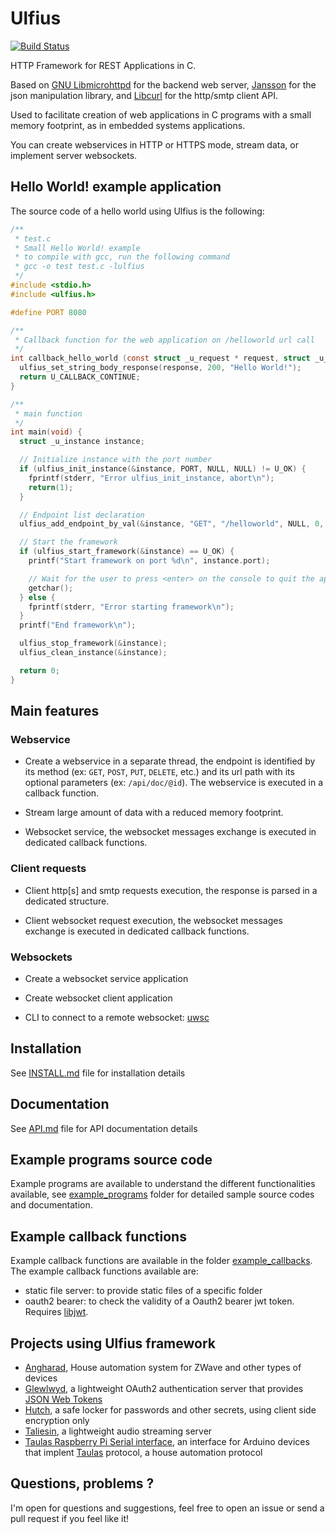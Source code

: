 # Ulfius

[![Build Status](https://travis-ci.com/babelouest/ulfius.svg?branch=master)](https://travis-ci.com/babelouest/ulfius)

HTTP Framework for REST Applications in C.

Based on [GNU Libmicrohttpd](https://www.gnu.org/software/libmicrohttpd/) for the backend web server, [Jansson](http://www.digip.org/jansson/) for the json manipulation library, and [Libcurl](http://curl.haxx.se/libcurl/) for the http/smtp client API.

Used to facilitate creation of web applications in C programs with a small memory footprint, as in embedded systems applications.

You can create webservices in HTTP or HTTPS mode, stream data, or implement server websockets.

## Hello World! example application

The source code of a hello world using Ulfius is the following:

```c
/**
 * test.c
 * Small Hello World! example
 * to compile with gcc, run the following command
 * gcc -o test test.c -lulfius
 */
#include <stdio.h>
#include <ulfius.h>

#define PORT 8080

/**
 * Callback function for the web application on /helloworld url call
 */
int callback_hello_world (const struct _u_request * request, struct _u_response * response, void * user_data) {
  ulfius_set_string_body_response(response, 200, "Hello World!");
  return U_CALLBACK_CONTINUE;
}

/**
 * main function
 */
int main(void) {
  struct _u_instance instance;

  // Initialize instance with the port number
  if (ulfius_init_instance(&instance, PORT, NULL, NULL) != U_OK) {
    fprintf(stderr, "Error ulfius_init_instance, abort\n");
    return(1);
  }

  // Endpoint list declaration
  ulfius_add_endpoint_by_val(&instance, "GET", "/helloworld", NULL, 0, &callback_hello_world, NULL);

  // Start the framework
  if (ulfius_start_framework(&instance) == U_OK) {
    printf("Start framework on port %d\n", instance.port);

    // Wait for the user to press <enter> on the console to quit the application
    getchar();
  } else {
    fprintf(stderr, "Error starting framework\n");
  }
  printf("End framework\n");

  ulfius_stop_framework(&instance);
  ulfius_clean_instance(&instance);

  return 0;
}
```

## Main features

### Webservice

- Create a webservice in a separate thread, the endpoint is identified by its method (ex: `GET`, `POST`, `PUT`, `DELETE`, etc.) and its url path with its optional parameters (ex: `/api/doc/@id`). The webservice is executed in a callback function.

- Stream large amount of data with a reduced memory footprint.

- Websocket service, the websocket messages exchange is executed in dedicated callback functions.

### Client requests

- Client http[s] and smtp requests execution, the response is parsed in a dedicated structure.

- Client websocket request execution, the websocket messages exchange is executed in dedicated callback functions.

### Websockets

- Create a websocket service application

- Create websocket client application

- CLI to connect to a remote websocket: [uwsc](https://github.com/babelouest/ulfius/tree/master/tools/uwsc)

## Installation

See [INSTALL.md](INSTALL.md) file for installation details

## Documentation

See [API.md](API.md) file for API documentation details

## Example programs source code

Example programs are available to understand the different functionalities available, see [example_programs](https://github.com/babelouest/ulfius/blob/master/example_programs) folder for detailed sample source codes and documentation.

## Example callback functions

Example callback functions are available in the folder [example_callbacks](https://github.com/babelouest/ulfius/blob/master/example_callbacks). The example callback functions available are:
- static file server: to provide static files of a specific folder
- oauth2 bearer: to check the validity of a Oauth2 bearer jwt token. Requires [libjwt](https://github.com/benmcollins/libjwt).

## Projects using Ulfius framework

- [Angharad](https://github.com/babelouest/angharad), House automation system for ZWave and other types of devices
- [Glewlwyd](https://github.com/babelouest/glewlwyd), a lightweight OAuth2 authentication server that provides [JSON Web Tokens](https://jwt.io/)
- [Hutch](https://github.com/babelouest/hutch), a safe locker for passwords and other secrets, using client side encryption only
- [Taliesin](https://github.com/babelouest/taliesin), a lightweight audio streaming server
- [Taulas Raspberry Pi Serial interface](https://github.com/babelouest/taulas/tree/master/taulas_raspberrypi_serial), an interface for Arduino devices that implent [Taulas](https://github.com/babelouest/taulas/) protocol, a house automation protocol

## Questions, problems ?

I'm open for questions and suggestions, feel free to open an issue or send a pull request if you feel like it!
